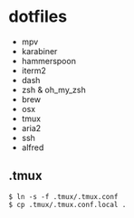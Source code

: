 # dotfiles

- mpv
- karabiner
- hammerspoon
- iterm2
- dash
- zsh & oh_my_zsh
- brew 
- osx
- tmux
- aria2
- ssh
- alfred

## .tmux

```
$ ln -s -f .tmux/.tmux.conf
$ cp .tmux/.tmux.conf.local .
```
